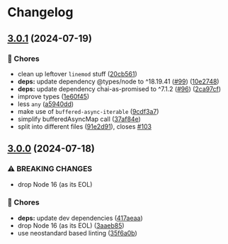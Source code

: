 # Changelog

## [3.0.1](https://github.com/voxpelli/async-htm-to-string/compare/v3.0.0...v3.0.1) (2024-07-19)


### 🧹 Chores

* clean up leftover `linemod` stuff ([20cb561](https://github.com/voxpelli/async-htm-to-string/commit/20cb561b220a55a8159b65d1e49877cc5933857f))
* **deps:** update dependency @types/node to ^18.19.41 ([#99](https://github.com/voxpelli/async-htm-to-string/issues/99)) ([10e2748](https://github.com/voxpelli/async-htm-to-string/commit/10e2748b2ba64541f9a6e73e412d73dbf63eaa56))
* **deps:** update dependency chai-as-promised to ^7.1.2 ([#96](https://github.com/voxpelli/async-htm-to-string/issues/96)) ([2ca97cf](https://github.com/voxpelli/async-htm-to-string/commit/2ca97cf409876ed8ae65d151cf4d1ac449d69487))
* improve types ([1e60f45](https://github.com/voxpelli/async-htm-to-string/commit/1e60f45c7f14fdeb240ac9c54bd46b522b35599e))
* less `any` ([a5940dd](https://github.com/voxpelli/async-htm-to-string/commit/a5940dd15cf5f2927ae5c6201c3972f732e7cf65))
* make use of `buffered-async-iterable` ([9cdf3a7](https://github.com/voxpelli/async-htm-to-string/commit/9cdf3a71235da8d718f354264383b0c4f47a220c))
* simplify bufferedAsyncMap call ([37af84e](https://github.com/voxpelli/async-htm-to-string/commit/37af84e6e75da4f128afad6e135b41b4c78e7379))
* split into different files ([91e2d91](https://github.com/voxpelli/async-htm-to-string/commit/91e2d9125a583447a7f354fca6cd7ab2bca548f0)), closes [#103](https://github.com/voxpelli/async-htm-to-string/issues/103)

## [3.0.0](https://github.com/voxpelli/async-htm-to-string/compare/v2.1.1...v3.0.0) (2024-07-18)


### ⚠ BREAKING CHANGES

* drop Node 16 (as its EOL)

### 🧹 Chores

* **deps:** update dev dependencies ([417aeaa](https://github.com/voxpelli/async-htm-to-string/commit/417aeaa13414689e98319e53ac6b6b924caa4df2))
* drop Node 16 (as its EOL) ([3aaeb85](https://github.com/voxpelli/async-htm-to-string/commit/3aaeb85548fc6042c2d417b1522c07df50f6e06b))
* use neostandard based linting ([35f6a0b](https://github.com/voxpelli/async-htm-to-string/commit/35f6a0bf637a0cb807b1fc2cec7fd15d52ecc66a))
